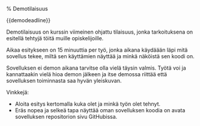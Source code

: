 % Demotilaisuus
<!-- order: 10 -->

<deadline>{{demodeadline}}</deadline>

Demotilaisuus on kurssin viimeinen ohjattu tilaisuus, 
jonka tarkoituksena on esitellä tehtyjä töitä muille opiskelijoille.

Aikaa esitykseen on 15 minuuttia per työ, 
jonka aikana käydäään läpi mitä sovellus tekee,
miltä sen käyttämien näyttää ja 
minkä näköistä sen koodi on. 

Sovelluksen ei demon aikana tarvitse olla vielä täysin valmis.
Työtä voi ja kannattaakin vielä hioa demon jälkeen ja 
itse demossa riittää että sovelluksen toiminnasta saa hyvän yleiskuvan.

Vinkkejä:

* Aloita esitys kertomalla kuka olet ja minkä työn olet tehnyt.
* Eräs nopea ja selkeä tapa näyttää oman sovelluksen koodia
  on avata sovelluksen repositorion sivu GitHubissa.
